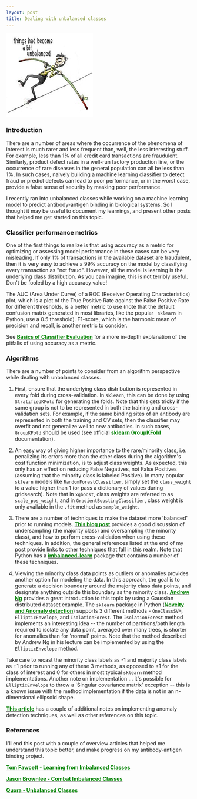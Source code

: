 ```yaml
---
layout: post
title: Dealing with unbalanced classes
---
```


<img src = "../img/unbalanced.jpg">

### Introduction

There are a number of areas where the occurrence of the phenomena of interest is much rarer and less frequent than, well, the less interesting stuff. For example,  less than 1% of all credit card transactions are fraudulent. Similarly, product defect rates in a well-run factory production line, or the occurrence of rare diseases in the general population can all be less than 1%. In such cases, naively building a machine learning classifier to detect fraud or predict defects can lead to poor performance, or in the worst case, provide a false sense of security by masking poor performance.

I recently ran into unbalanced classes while working on a machine learning model to predict antibody-antigen binding in biological systems. So I thought it may be useful to document my learnings, and present other posts that helped me get started on this topic.

### Classifier performance metrics

One of the first things to realize is that using accuracy as a metric for optimizing or assessing model performance in these cases can be very misleading. If only 1% of transactions in the available dataset are fraudulent, then it is very easy to achieve a 99% accuracy on the model by classifying every transaction as "not fraud". However, all the model is learning is the underlying class distribution. As you can imagine, this is not terribly useful. Don't be fooled by a high accuracy value!

The AUC (Area Under Curve) of a ROC (Receiver Operating Characteristics) plot, which is a plot of the True Positive Rate against the False Positive Rate for different thresholds, is a better metric to use (note that the default confusion matrix generated in most libraries, like the popular ```
sklearn```
in Python, use a 0.5 threshold). F1-score, which is the harmonic mean of precision and recall, is another metric to consider.

See <a href="https://www.svds.com/the-basics-of-classifier-evaluation-part-1/"><font color="008000"><b>Basics of Classifier Evaluation</b></font></a> for a more in-depth explanation of the pitfalls of using accuracy as a metric.

### Algorithms

There are a number of points to consider from an algorithm perspective while dealing with unbalanced classes.

1. First, ensure that the underlying class distribution is represented in every fold during cross-validation. In ```sklearn```, this can be done by using ```StratifiedKFold``` for generating the folds. Note that this gets tricky if the same group is not to be represented in both the training and cross-validation sets. For example, if the same binding sites of an antibody are represented in both the training and CV sets, then the classifier may overfit and not generalize well to new antibodies. In such cases, ```GroupKFold``` should be used (see official <a href="http://scikit-learn.org/stable/modules/cross_validation.html#group-k-fold"><font color="008000"><b>sklearn GroupKFold</b></font></a> documentation).

2. An easy way of giving higher importance to the rare/minority class, i.e. penalizing its errors more than the other class during the algorithm's cost function minimization, is to adjust class weights. As expected, this only has an effect on reducing False Negatives, not False Positives (assuming that the minority class is labeled Positive). In many popular ```sklearn``` models like ```RandomForestClassifier```, simply set the ```class_weight``` to a value higher than 1 (or pass a dictionary of values during gridsearch). Note that in ```xgboost```, class weights are referred to as ```scale_pos_weight```, and in ```GradientBoostingClassifier```, class weight is only available in the ```.fit``` method as ```sample_weight```.

3. There are a number of techniques to make the dataset more 'balanced' prior to running models. <a href="http://www.marcoaltini.com/blog/dealing-with-imbalanced-data-undersampling-oversampling-and-proper-cross-validation"><font color="008000"><b>This blog post</b></font></a> provides a good discussion of undersampling (the majority class) and oversampling (the minority class), and how to perform cross-validation when using these techniques. In addition, the general references listed at the end of my post provide links to other techniques that fall in this realm. Note that Python has a <a href="https://github.com/scikit-learn-contrib/imbalanced-learn"><font color="008000"><b>imbalanced-learn</b></font></a> package that contains a number of these techniques.

4. Viewing the minority class data points as outliers or anomalies provides another option for modeling the data. In this approach, the goal is to generate a decision boundary around the majority class data points, and designate anything outside this boundary as the minority class. <a href="https://www.youtube.com/watch?v=h5iVXB9mczo"><font color="008000"><b>Andrew Ng</b></font></a> provides a great introduction to this topic by using a Gaussian distributed dataset example. The ```sklearn``` package in Python (<a href="http://scikit-learn.org/stable/modules/outlier_detection.html"><font color="008000"><b>Novelty and Anomaly detection</b></font></a>) supports 3 different methods - ```OneClassSVM```, ```EllipticEnvelope```, and ```IsolationForest```. The ```IsolationForest``` method implements an interesting idea -- the number of partitions/path length required to isolate any data point, averaged over many trees, is shorter for anomalies than for 'normal' points. Note that the method described by Andrew Ng in his lecture can be implemented by using the ```EllipticEnvelope``` method.

  Take care to recast the minority class labels as -1 and majority class labels as +1 prior to running any of these 3 methods, as opposed to +1 for the class of interest and 0 for others in most typical ```sklearn``` method implementations. Another note on implementation ... it's possible for ```EllipticEnvelope``` to throw a 'Singular covariance matrix' exception -- this is a known issue with the method implementation if the data is not in an n-dimensional ellipsoid shape.

  <a href="http://sdsawtelle.github.io/blog/output/week9-anomaly-andrew-ng-machine-learning-with-python.html"><font color="008000"><b>This article</b></font></a> has a couple of additional notes on implementing anomaly detection techniques, as well as other references on this topic.  

### References

I'll end this post with a couple of overview articles that helped me understand this topic better, and make progress on my antibody-antigen binding project.

<a href="https://www.svds.com/learning-imbalanced-classes/"><font color="008000"><b>Tom Fawcett - Learning from Imbalanced Classes</b></font></a>

<a href="http://machinelearningmastery.com/tactics-to-combat-imbalanced-classes-in-your-machine-learning-dataset/"><font color="008000"><b>Jason Brownlee - Combat Imbalanced Classes</b></font></a>

<a href="https://www.quora.com/In-classification-how-do-you-handle-an-unbalanced-training-set#!n=12"><font color="008000"><b>Quora - Unbalanced Classes</b></font></a>

